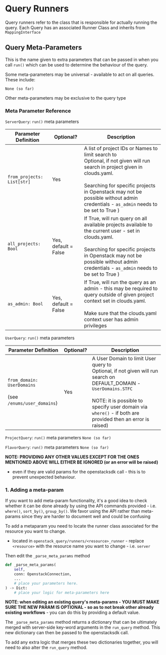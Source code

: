 
# Query Runners
Query runners refer to the class that is responsible for actually running the query.
Each Query has an associated Runner Class and inherits from `MappingInterface`


## Query Meta-Parameters

This is the name given to extra parameters that can be passed in when you call `run()` which
can be used to determine the behaviour of the query.


Some meta-parameters may be universal - available to act on all queries. These include:

`None (so far)`

Other meta-parameters may be exclusive to the query type

### Meta Parameter Reference

`ServerQuery`: `run()` meta parameters

| Parameter Definition       | Optional?            | Description                                                                                                                                                                                                                                                               |
|----------------------------|----------------------|---------------------------------------------------------------------------------------------------------------------------------------------------------------------------------------------------------------------------------------------------------------------------|
| `from_projects: List[str]` | Yes                  | A list of project IDs or Names to limit search to<br/>Optional, if not given will run search in project given in clouds.yaml.<br/><br />Searching for specific projects in Openstack may not be possible without admin credentials - `as_admin` needs to be set to True ) |
| `all_projects: Bool`       | Yes, default = False | If True, will run query on all available projects available to the current user - set in clouds.yaml. <br/><br /> Searching for specific projects in Openstack may not be possible without admin credentials - `as_admin` needs to be set to True )                       |
| `as_admin: Bool`           | Yes, default = False | If True, will run the query as an admin - this may be required to query outside of given project context set in clouds.yaml. <br/><br /> Make sure that the clouds.yaml context user has admin privileges                                                                 |


`UserQuery`: `run()` meta parameters

| Parameter Definition                                           | Optional? | Description                                                                                                                                                                                                                                  |
|----------------------------------------------------------------|-----------|----------------------------------------------------------------------------------------------------------------------------------------------------------------------------------------------------------------------------------------------|
| `from_domain: UserDomains` <br/><br/>(see `/enums/user_domains`) | Yes       | A User Domain to limit User query to<br/>Optional, if not given will run search on DEFAULT_DOMAIN - `UserDomains.STFC` <br/><br /> NOTE: it is possible to specify user domain via `where()` - if both are provided then an error is raised) |


`ProjectQuery`: `run()` meta parameters
`None (so far)`

`FlavorQuery`: `run()` meta parameters
`None (so far)`

**NOTE: PROVIDING ANY OTHER VALUES EXCEPT FOR THE ONES MENTIONED ABOVE WILL EITHER BE IGNORED (or an error will be raised)**
- even if they are valid params for the openstacksdk call - this is to prevent unexpected behaviour.

### 1. Adding a meta-param

If you want to add meta-param functionality, it's a good idea to check whether it can be done already by using
the API commands provided - i.e. `where()`, `sort_by()`, `group_by()`. We favor using the API rather than meta-params
since they are harder to document well and could be confusing

To add a metaparam you need to locate the runner class associated for the resource you want to change.
- located in `openstack_query/runners/<resource>_runner` - replace `<resource>` with the resource name you want to change - i.e. `server`

Then edit the `_parse_meta_params` method

```python
def _parse_meta_params(
    self,
    conn: OpenstackConnection,
    ...
    # place your parameters here.
) -> Dict:
    # place your logic for meta-parameters here

```

**NOTE: when editing an existing query's meta-params - YOU MUST MAKE SURE THE NEW PARAM IS OPTIONAL - so as to not break other already existing workflows**
    - you can do this by providing a default value.

The `_parse_meta_params` method returns a dictionary that can be ultimately merged with server-side key-word arguments in the `run_query` method.
This new dictionary can then be passed to the openstacksdk call.

To add any extra logic that merges these two dictionaries together, you will need to also alter the `run_query` method.
